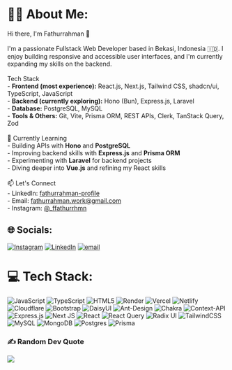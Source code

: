 # 👋😄 About Me:

Hi there, I'm Fathurrahman 👋<br><br>I'm a passionate Fullstack Web Developer based in Bekasi, Indonesia 🇮🇩. I enjoy building responsive and accessible user interfaces, and I'm currently expanding my skills on the backend.<br><br>Tech Stack<br>- **Frontend (most experience):** React.js, Next.js, Tailwind CSS, shadcn/ui, TypeScript, JavaScript<br>- **Backend (currently exploring):** Hono (Bun), Express.js, Laravel<br>- **Database:** PostgreSQL, MySQL<br>- **Tools & Others:** Git, Vite, Prisma ORM, REST APIs, Clerk, TanStack Query, Zod<br><br>🌱 Currently Learning<br>- Building APIs with **Hono** and **PostgreSQL**<br>- Improving backend skills with **Express.js** and **Prisma ORM**<br>- Experimenting with **Laravel** for backend projects<br>- Diving deeper into **Vue.js** and refining my React skills<br><br>📫 Let's Connect<br>- LinkedIn: [fathurrahman-profile](https://linkedin.com/in/fathurrahman-profile/)<br>- Email: fathurrahman.work@gmail.com<br>- Instagram: [@\_ffathurrhmn](https://instagram.com/_ffathurrhmn)

## 🌐 Socials:

[![Instagram](https://img.shields.io/badge/Instagram-%23E4405F.svg?logo=Instagram&logoColor=white)](https://instagram.com/_ffathurrhmn) [![LinkedIn](https://img.shields.io/badge/LinkedIn-%230077B5.svg?logo=linkedin&logoColor=white)](https://linkedin.com/in/fathurrahman-profile) [![email](https://img.shields.io/badge/Email-D14836?logo=gmail&logoColor=white)](mailto:fathurrahman.fatoni@gmail.com)

# 💻 Tech Stack:

![JavaScript](https://img.shields.io/badge/javascript-%23323330.svg?style=for-the-badge&logo=javascript&logoColor=%23F7DF1E) ![TypeScript](https://img.shields.io/badge/typescript-%23007ACC.svg?style=for-the-badge&logo=typescript&logoColor=white) ![HTML5](https://img.shields.io/badge/html5-%23E34F26.svg?style=for-the-badge&logo=html5&logoColor=white) ![Render](https://img.shields.io/badge/Render-%46E3B7.svg?style=for-the-badge&logo=render&logoColor=white) ![Vercel](https://img.shields.io/badge/vercel-%23000000.svg?style=for-the-badge&logo=vercel&logoColor=white) ![Netlify](https://img.shields.io/badge/netlify-%23000000.svg?style=for-the-badge&logo=netlify&logoColor=#00C7B7) ![Cloudflare](https://img.shields.io/badge/Cloudflare-F38020?style=for-the-badge&logo=Cloudflare&logoColor=white) ![Bootstrap](https://img.shields.io/badge/bootstrap-%238511FA.svg?style=for-the-badge&logo=bootstrap&logoColor=white) ![DaisyUI](https://img.shields.io/badge/daisyui-5A0EF8?style=for-the-badge&logo=daisyui&logoColor=white) ![Ant-Design](https://img.shields.io/badge/-AntDesign-%230170FE?style=for-the-badge&logo=ant-design&logoColor=white) ![Chakra](https://img.shields.io/badge/chakra-%234ED1C5.svg?style=for-the-badge&logo=chakraui&logoColor=white) ![Context-API](https://img.shields.io/badge/Context--Api-000000?style=for-the-badge&logo=react) ![Express.js](https://img.shields.io/badge/express.js-%23404d59.svg?style=for-the-badge&logo=express&logoColor=%2361DAFB) ![Next JS](https://img.shields.io/badge/Next-black?style=for-the-badge&logo=next.js&logoColor=white) ![React](https://img.shields.io/badge/react-%2320232a.svg?style=for-the-badge&logo=react&logoColor=%2361DAFB) ![React Query](https://img.shields.io/badge/-React%20Query-FF4154?style=for-the-badge&logo=react%20query&logoColor=white) ![Radix UI](https://img.shields.io/badge/radix%20ui-161618.svg?style=for-the-badge&logo=radix-ui&logoColor=white) ![TailwindCSS](https://img.shields.io/badge/tailwindcss-%2338B2AC.svg?style=for-the-badge&logo=tailwind-css&logoColor=white) ![MySQL](https://img.shields.io/badge/mysql-4479A1.svg?style=for-the-badge&logo=mysql&logoColor=white) ![MongoDB](https://img.shields.io/badge/MongoDB-%234ea94b.svg?style=for-the-badge&logo=mongodb&logoColor=white) ![Postgres](https://img.shields.io/badge/postgres-%23316192.svg?style=for-the-badge&logo=postgresql&logoColor=white) ![Prisma](https://img.shields.io/badge/Prisma-3982CE?style=for-the-badge&logo=Prisma&logoColor=white)

<!-- # 📊 GitHub Stats:
![](https://github-readme-stats.vercel.app/api?username=fathurrahman20&theme=tokyonight&hide_border=false&include_all_commits=false&count_private=false)<br/>
![](https://nirzak-streak-stats.vercel.app/?user=fathurrahman20&theme=tokyonight&hide_border=false)<br/>
![](https://github-readme-stats.vercel.app/api/top-langs/?username=fathurrahman20&theme=tokyonight&hide_border=false&include_all_commits=false&count_private=false&layout=compact) -->

<!-- ## 🏆 GitHub Trophies
![](https://github-profile-trophy.vercel.app/?username=fathurrahman20&theme=radical&no-frame=false&no-bg=false&margin-w=4) -->

### ✍️ Random Dev Quote

![](https://quotes-github-readme.vercel.app/api?type=horizontal&theme=radical)

<!-- Proudly created with GPRM ( https://gprm.itsvg.in ) -->
